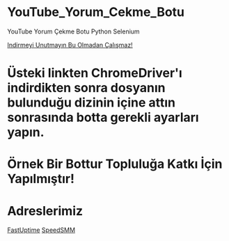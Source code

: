 # YouTube_Yorum_Cekme_Botu
YouTube Yorum Çekme Botu Python Selenium

[Indirmeyi Unutmayın Bu Olmadan Çalışmaz!](https://chromedriver.chromium.org/downloads)
# Üsteki linkten ChromeDriver'ı indirdikten sonra dosyanın bulunduğu dizinin içine attın sonrasında botta gerekli ayarları yapın.

# Örnek Bir Bottur Topluluğa Katkı İçin Yapılmıştır!

# Adreslerimiz

[FastUptime](https://fastuptime.com)
[SpeedSMM](https://speedsmm.com)
